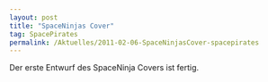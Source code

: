 ```yaml
---
layout: post
title: "SpaceNinjas Cover"
tag: SpacePirates
permalink: /Aktuelles/2011-02-06-SpaceNinjasCover-spacepirates
---
```



Der erste Entwurf des SpaceNinja Covers ist fertig.

